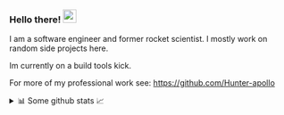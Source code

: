 ### Hello there! <img src="https://cdn3.emoji.gg/emojis/7431-lost-in-space.gif" alt="astronaut" width="24px"/>
I am a software engineer and former rocket scientist. I mostly work on random side projects here. 

Im currently on a build tools kick.

For more of my professional work see: https://github.com/Hunter-apollo

<details>
<summary>📊 Some github stats 📈</summary>
<br />

![Top Langs](https://github-readme-stats.vercel.app/api/top-langs/?username=mellemahp&layout=compact&hide=jupyter%20notebook,makefile,css,html)

![My Github stats](https://github-readme-stats.vercel.app/api?username=mellemahp&count_private=true&show_icons=true&theme=onedark)

</details>
